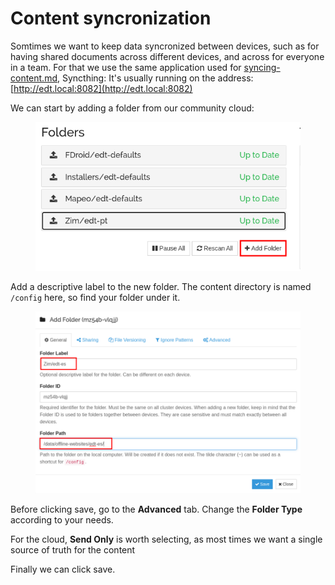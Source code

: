 # Content syncronization

Somtimes we want to keep data syncronized between devices, such as for having shared documents across different devices, and across for everyone in a team. For that we use the same application used for [syncing-content.md](../first-steps/syncing-content.md "mention"), Syncthing: It's usually running on the address: [http://edt.local:8082](http://edt.local:8082)

We can start by adding a folder from our community cloud:

<figure><img src="../../.gitbook/assets/Untitled 2.png" alt=""><figcaption></figcaption></figure>

Add a descriptive label to the new folder. The content directory is named `/config` here, so find your folder under it.

<figure><img src="../../.gitbook/assets/Untitled 3.png" alt=""><figcaption></figcaption></figure>

Before clicking save, go to the **Advanced** tab. Change the **Folder Type** according to your needs.

For the cloud, **Send Only** is worth selecting, as most times we want a single source of truth for the content

Finally we can click save.
